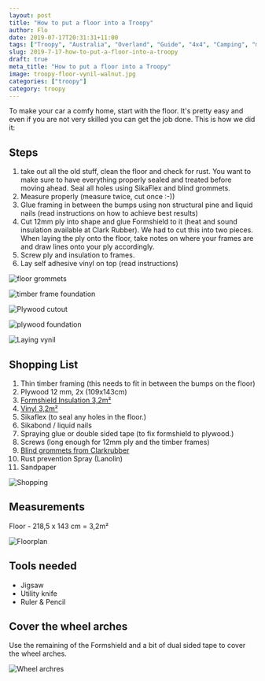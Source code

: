 ```yaml
---
layout: post
title: "How to put a floor into a Troopy"
author: Flo
date: 2019-07-17T20:31:31+11:00
tags: ["Troopy", "Australia", "Overland", "Guide", "4x4", "Camping", "modification"]
slug: 2019-7-17-how-to-put-a-floor-into-a-troopy
draft: true
meta_title: "How to put a floor into a Troopy"
image: troopy-floor-vynil-walnut.jpg
categories: ["troopy"]
category: troopy
---
```


To make your car a comfy home, start with the floor. It's pretty easy and even if you are not very skilled you can get the job done.<!-- end --> This is how we did it:

## Steps

1. take out all the old stuff, clean the floor and check for rust. You want to make sure to have everything properly sealed and treated before moving ahead. Seal all holes using SikaFlex and blind grommets.
2. Measure properly (measure twice, cut once :-))
3. Glue framing in between the bumps using non structural pine and liquid nails (read instructions on how to achieve best results)
4. Cut 12mm ply into shape and glue Formshield to it (heat and sound insulation available at Clark Rubber). We had to cut this into two pieces. When laying the ply onto the floor, take notes on where your frames are and draw lines onto your ply accordingly.
5. Screw ply and insulation to frames.
6. Lay self adhesive vinyl on top (read instructions)

![floor grommets](./troopy-holes-blind-grommet.jpg)

![timber frame foundation](./troopy-floor-pineframes.jpg)

![Plywood cutout](./troopy-jigsaw-cutout-floor.jpg)

![plywood foundation](./troopy-floor-plywood.jpg)

![Laying vynil](./troopy-laying-vynil-floor.jpg)

## Shopping List

1. Thin timber framing (this needs to fit in between the bumps on the floor)
2. Plywood 12 mm, 2x (109x143cm)
3. [Formshield Insulation 3,2m²](https://www.clarkrubber.com.au/formshield) 
4. [Vinyl 3,2m²](https://www.bunnings.com.au/senso-914-x-152-x-2mm-2-2sqm-rustic-walnut-self-adhesive-vinyl-planks-16-pack_p6600039)
5. Sikaflex (to seal any holes in the floor.)
6. Sikabond / liquid nails
7. Spraying glue or double sided tape (to fix formshield to plywood.)
8. Screws (long enough for 12mm ply and the timber frames)
9. [Blind grommets from Clarkrubber](https://www.clarkrubber.com.au/blind-grommet)
10. Rust prevention Spray (Lanolin)
11. Sandpaper

![Shopping](./troopy-shopping-bunnings-loaded.jpg)

## Measurements

Floor - 218,5 x 143 cm = 3,2m²

![Floorplan](./troopy-floorplan-measurements.JPG)

## Tools needed

* Jigsaw
* Utility knife
* Ruler & Pencil

## Cover the wheel arches

Use the remaining of the Formshield and a bit of dual sided tape to cover the wheel arches.

![Wheel archres](./troopy-wheelarches-covered-clarkrubber-formshield.jpg)
